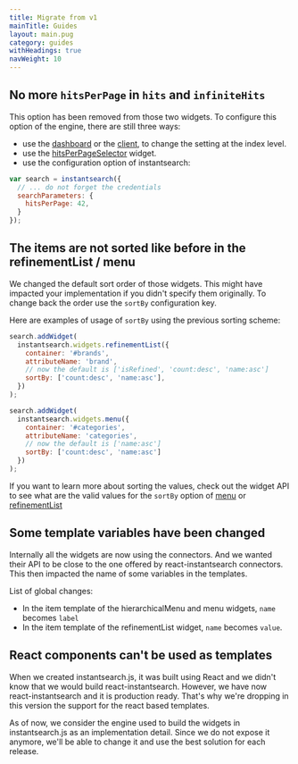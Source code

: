 ```yaml
---
title: Migrate from v1
mainTitle: Guides
layout: main.pug
category: guides
withHeadings: true
navWeight: 10
---
```


## No more `hitsPerPage` in `hits` and `infiniteHits`

This option has been removed from those two widgets. To configure
this option of the engine, there are still three ways:

 - use the [dashboard](https://www.algolia.com/explorer/display/) or
   the [client](https://www.algolia.com/doc/api-client/default/settings/#set-settings),
   to change the setting at the index level.
 - use the [hitsPerPageSelector](../widgets/hitsPerPageSelector.html) widget.
 - use the configuration option of instantsearch:

```javascript
var search = instantsearch({
  // ... do not forget the credentials
  searchParameters: {
    hitsPerPage: 42,
  }
});
```

## The items are not sorted like before in the refinementList / menu

We changed the default sort order of those widgets. This might have impacted your implementation
if you didn't specify them originally. To change back the order use the `sortBy` configuration
key.

Here are examples of usage of `sortBy` using the previous sorting scheme:

```javascript
search.addWidget(
  instantsearch.widgets.refinementList({
    container: '#brands',
    attributeName: 'brand',
    // now the default is ['isRefined', 'count:desc', 'name:asc']
    sortBy: ['count:desc', 'name:asc'],
  })
);

search.addWidget(
  instantsearch.widgets.menu({
    container: '#categories',
    attributeName: 'categories',
    // now the default is ['name:asc']
    sortBy: ['count:desc', 'name:asc']
  })
);
```

If you want to learn more about sorting the values, check out the widget API to see what are
the valid values for the `sortBy` option of [menu](../widgets/menu.html#struct-MenuWidgetOptions-sortBy) or
[refinementList](../widgets/refinementList.html#struct-RefinementListWidgetOptions-sortBy)

## Some template variables have been changed

Internally all the widgets are now using the connectors. And we wanted their API
to be close to the one offered by react-instantsearch connectors. This then
impacted the name of some variables in the templates.

List of global changes:

 - In the item template of the hierarchicalMenu and menu widgets, `name` becomes `label`
 - In the item template of the refinementList widget, `name` becomes `value`.

## React components can't be used as templates

When we created instantsearch.js, it was built using React and we didn't
know that we would build react-instantsearch. However, we have now react-instantsearch
and it is production ready. That's why we're dropping in this version the support
for the react based templates.

As of now, we consider the engine used to build the widgets in instantsearch.js
as an implementation detail. Since we do not expose it anymore, we'll be able
to change it and use the best solution for each release.
